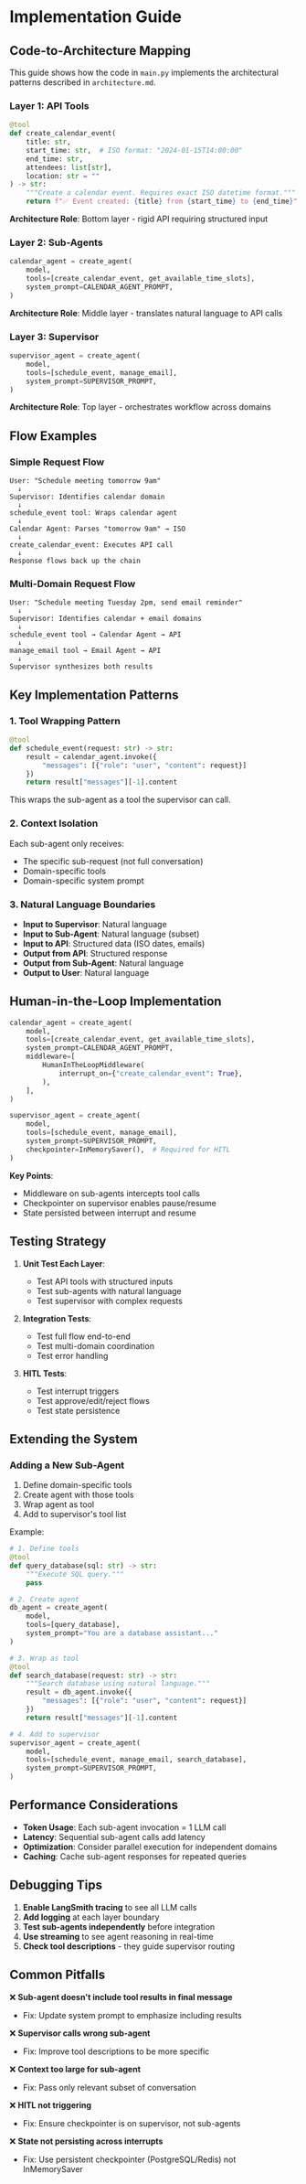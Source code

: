 # Implementation Guide

## Code-to-Architecture Mapping

This guide shows how the code in `main.py` implements the architectural patterns described in `architecture.md`.

### Layer 1: API Tools

```python
@tool
def create_calendar_event(
    title: str,
    start_time: str,  # ISO format: "2024-01-15T14:00:00"
    end_time: str,
    attendees: list[str],
    location: str = ""
) -> str:
    """Create a calendar event. Requires exact ISO datetime format."""
    return f"✅ Event created: {title} from {start_time} to {end_time}"
```

**Architecture Role**: Bottom layer - rigid API requiring structured input

### Layer 2: Sub-Agents

```python
calendar_agent = create_agent(
    model,
    tools=[create_calendar_event, get_available_time_slots],
    system_prompt=CALENDAR_AGENT_PROMPT,
)
```

**Architecture Role**: Middle layer - translates natural language to API calls

### Layer 3: Supervisor

```python
supervisor_agent = create_agent(
    model,
    tools=[schedule_event, manage_email],
    system_prompt=SUPERVISOR_PROMPT,
)
```

**Architecture Role**: Top layer - orchestrates workflow across domains

## Flow Examples

### Simple Request Flow

```
User: "Schedule meeting tomorrow 9am"
  ↓
Supervisor: Identifies calendar domain
  ↓
schedule_event tool: Wraps calendar agent
  ↓
Calendar Agent: Parses "tomorrow 9am" → ISO
  ↓
create_calendar_event: Executes API call
  ↓
Response flows back up the chain
```

### Multi-Domain Request Flow

```
User: "Schedule meeting Tuesday 2pm, send email reminder"
  ↓
Supervisor: Identifies calendar + email domains
  ↓
schedule_event tool → Calendar Agent → API
  ↓
manage_email tool → Email Agent → API
  ↓
Supervisor synthesizes both results
```

## Key Implementation Patterns

### 1. Tool Wrapping Pattern

```python
@tool
def schedule_event(request: str) -> str:
    result = calendar_agent.invoke({
        "messages": [{"role": "user", "content": request}]
    })
    return result["messages"][-1].content
```

This wraps the sub-agent as a tool the supervisor can call.

### 2. Context Isolation

Each sub-agent only receives:
- The specific sub-request (not full conversation)
- Domain-specific tools
- Domain-specific system prompt

### 3. Natural Language Boundaries

- **Input to Supervisor**: Natural language
- **Input to Sub-Agent**: Natural language (subset)
- **Input to API**: Structured data (ISO dates, emails)
- **Output from API**: Structured response
- **Output from Sub-Agent**: Natural language
- **Output to User**: Natural language

## Human-in-the-Loop Implementation

```python
calendar_agent = create_agent(
    model,
    tools=[create_calendar_event, get_available_time_slots],
    system_prompt=CALENDAR_AGENT_PROMPT,
    middleware=[
        HumanInTheLoopMiddleware(
            interrupt_on={"create_calendar_event": True},
        ),
    ],
)

supervisor_agent = create_agent(
    model,
    tools=[schedule_event, manage_email],
    system_prompt=SUPERVISOR_PROMPT,
    checkpointer=InMemorySaver(),  # Required for HITL
)
```

**Key Points**:
- Middleware on sub-agents intercepts tool calls
- Checkpointer on supervisor enables pause/resume
- State persisted between interrupt and resume

## Testing Strategy

1. **Unit Test Each Layer**:
   - Test API tools with structured inputs
   - Test sub-agents with natural language
   - Test supervisor with complex requests

2. **Integration Tests**:
   - Test full flow end-to-end
   - Test multi-domain coordination
   - Test error handling

3. **HITL Tests**:
   - Test interrupt triggers
   - Test approve/edit/reject flows
   - Test state persistence

## Extending the System

### Adding a New Sub-Agent

1. Define domain-specific tools
2. Create agent with those tools
3. Wrap agent as tool
4. Add to supervisor's tool list

Example:

```python
# 1. Define tools
@tool
def query_database(sql: str) -> str:
    """Execute SQL query."""
    pass

# 2. Create agent
db_agent = create_agent(
    model,
    tools=[query_database],
    system_prompt="You are a database assistant..."
)

# 3. Wrap as tool
@tool
def search_database(request: str) -> str:
    """Search database using natural language."""
    result = db_agent.invoke({
        "messages": [{"role": "user", "content": request}]
    })
    return result["messages"][-1].content

# 4. Add to supervisor
supervisor_agent = create_agent(
    model,
    tools=[schedule_event, manage_email, search_database],
    system_prompt=SUPERVISOR_PROMPT,
)
```

## Performance Considerations

- **Token Usage**: Each sub-agent invocation = 1 LLM call
- **Latency**: Sequential sub-agent calls add latency
- **Optimization**: Consider parallel execution for independent domains
- **Caching**: Cache sub-agent responses for repeated queries

## Debugging Tips

1. **Enable LangSmith tracing** to see all LLM calls
2. **Add logging** at each layer boundary
3. **Test sub-agents independently** before integration
4. **Use streaming** to see agent reasoning in real-time
5. **Check tool descriptions** - they guide supervisor routing

## Common Pitfalls

❌ **Sub-agent doesn't include tool results in final message**
- Fix: Update system prompt to emphasize including results

❌ **Supervisor calls wrong sub-agent**
- Fix: Improve tool descriptions to be more specific

❌ **Context too large for sub-agent**
- Fix: Pass only relevant subset of conversation

❌ **HITL not triggering**
- Fix: Ensure checkpointer is on supervisor, not sub-agents

❌ **State not persisting across interrupts**
- Fix: Use persistent checkpointer (PostgreSQL/Redis) not InMemorySaver
